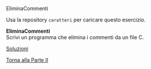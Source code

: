 EliminaCommenti



Usa la repository `caratteri` per caricare questo esercizio.

**EliminaCommenti**<br>
Scrivi un programma che elimina i commenti da un file C.

<a href="https://github.com/FabioZTessitore/laboratorio/tree/master/esercizi/part-ii/caratteri">Soluzioni</a>

<a href="/activities/2">Torna alla Parte II</a>
